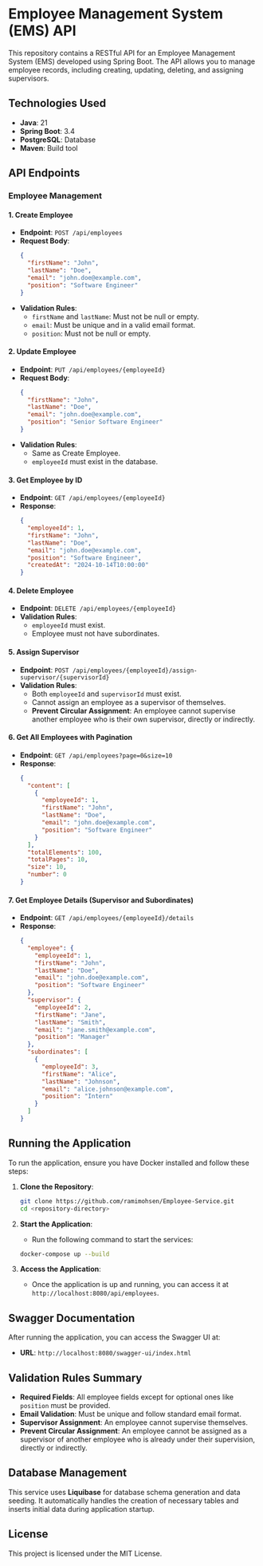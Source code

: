 # Employee Management System (EMS) API

This repository contains a RESTful API for an Employee Management System (EMS) developed using Spring Boot. The API allows you to manage employee records, including creating, updating, deleting, and assigning supervisors.

## Technologies Used
- **Java**: 21
- **Spring Boot**: 3.4
- **PostgreSQL**: Database
- **Maven**: Build tool

## API Endpoints

### Employee Management

#### 1. Create Employee
- **Endpoint**: `POST /api/employees`
- **Request Body**:
    ```json
    {
      "firstName": "John",
      "lastName": "Doe",
      "email": "john.doe@example.com",
      "position": "Software Engineer"
    }
    ```
- **Validation Rules**:
    - `firstName` and `lastName`: Must not be null or empty.
    - `email`: Must be unique and in a valid email format.
    - `position`: Must not be null or empty.

#### 2. Update Employee
- **Endpoint**: `PUT /api/employees/{employeeId}`
- **Request Body**:
    ```json
    {
      "firstName": "John",
      "lastName": "Doe",
      "email": "john.doe@example.com",
      "position": "Senior Software Engineer"
    }
    ```
- **Validation Rules**:
    - Same as Create Employee.
    - `employeeId` must exist in the database.

#### 3. Get Employee by ID
- **Endpoint**: `GET /api/employees/{employeeId}`
- **Response**:
    ```json
    {
      "employeeId": 1,
      "firstName": "John",
      "lastName": "Doe",
      "email": "john.doe@example.com",
      "position": "Software Engineer",
      "createdAt": "2024-10-14T10:00:00"
    }
    ```

#### 4. Delete Employee
- **Endpoint**: `DELETE /api/employees/{employeeId}`
- **Validation Rules**:
    - `employeeId` must exist.
    - Employee must not have subordinates.

#### 5. Assign Supervisor
- **Endpoint**: `POST /api/employees/{employeeId}/assign-supervisor/{supervisorId}`
- **Validation Rules**:
    - Both `employeeId` and `supervisorId` must exist.
    - Cannot assign an employee as a supervisor of themselves.
    - **Prevent Circular Assignment**: An employee cannot supervise another employee who is their own supervisor, directly or indirectly.

#### 6. Get All Employees with Pagination
- **Endpoint**: `GET /api/employees?page=0&size=10`
- **Response**:
    ```json
    {
      "content": [
        {
          "employeeId": 1,
          "firstName": "John",
          "lastName": "Doe",
          "email": "john.doe@example.com",
          "position": "Software Engineer"
        }
      ],
      "totalElements": 100,
      "totalPages": 10,
      "size": 10,
      "number": 0
    }
    ```

#### 7. Get Employee Details (Supervisor and Subordinates)
- **Endpoint**: `GET /api/employees/{employeeId}/details`
- **Response**:
    ```json
    {
      "employee": {
        "employeeId": 1,
        "firstName": "John",
        "lastName": "Doe",
        "email": "john.doe@example.com",
        "position": "Software Engineer"
      },
      "supervisor": {
        "employeeId": 2,
        "firstName": "Jane",
        "lastName": "Smith",
        "email": "jane.smith@example.com",
        "position": "Manager"
      },
      "subordinates": [
        {
          "employeeId": 3,
          "firstName": "Alice",
          "lastName": "Johnson",
          "email": "alice.johnson@example.com",
          "position": "Intern"
        }
      ]
    }
    ```

## Running the Application

To run the application, ensure you have Docker installed and follow these steps:

1. **Clone the Repository**:
    ```bash
    git clone https://github.com/ramimohsen/Employee-Service.git
    cd <repository-directory>
    ```

2. **Start the Application**:
    - Run the following command to start the services:
    ```bash
    docker-compose up --build
    ```

3. **Access the Application**:
    - Once the application is up and running, you can access it at `http://localhost:8080/api/employees`.

## Swagger Documentation

After running the application, you can access the Swagger UI at:
- **URL**: `http://localhost:8080/swagger-ui/index.html`

## Validation Rules Summary
- **Required Fields**: All employee fields except for optional ones like `position` must be provided.
- **Email Validation**: Must be unique and follow standard email format.
- **Supervisor Assignment**: An employee cannot supervise themselves.
- **Prevent Circular Assignment**: An employee cannot be assigned as a supervisor of another employee who is already under their supervision, directly or indirectly.


## Database Management

This service uses **Liquibase** for database schema generation and data seeding. It automatically handles the creation of necessary tables and inserts initial data during application startup.


## License

This project is licensed under the MIT License.
